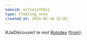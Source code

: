 ```yaml
---
nanoid: az7za1z3501z
type: fleeting_note
created_at: 2024-05-30 12:02
---
```

#JaiDécouvert le mot [Rolodex](https://fr.wikipedia.org/wiki/Rolodex) ([from](https://youtu.be/Y67A1Hihcas?si=wqgubHKGyHQ44whb)).
